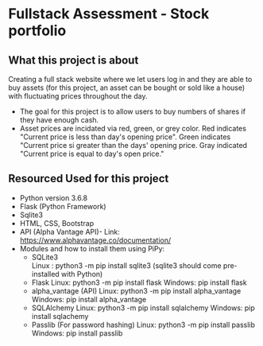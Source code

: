# Fullstack Assessment - Stock portfolio

## What this project is about
Creating a full stack website where we let users log in and they are able to buy assets (for this project, an asset can be bought or sold like a house) with fluctuating prices throughout the day.

- The goal for this project is to allow users to buy numbers of shares if they have enough cash. 
- Asset prices are incidated via red, green, or grey color. Red indicates "Current price is less than day's opening price". 
  Green indicates "Current price si greater than the days' opening price.
  Gray indicated "Current price is equal to day's open price."
 

## Resourced Used for this project
 * Python version 3.6.8
 * Flask (Python Framework)
 * Sqlite3 
 * HTML, CSS, Bootstrap
 * API (Alpha Vantage API)- Link: https://www.alphavantage.co/documentation/
 * Modules and how to install them using PiPy: 
    - SQLite3  
        Linux : python3 -m pip install sqlite3 (sqlite3 should come pre-installed with Python)
    - Flask
        Linux: python3 -m pip install flask 
        Windows: pip install flask
    - alpha_vantage (API)
        Linux: python3 -m pip install alpha_vantage 
        Windows: pip install alpha_vantage
    - SQLAlchemy 
        Linux: python3 -m pip install sqlalchemy
        Windows: pip install sqlachemy
    - Passlib (For password hashing)
        Linux: python3 -m pip install passlib
        Windows: pip install passlib 
